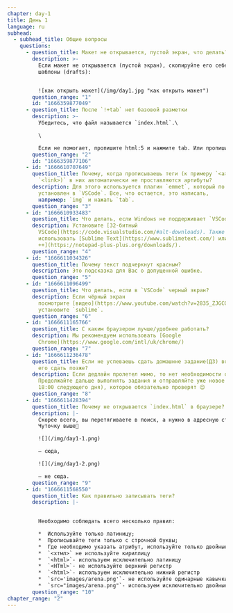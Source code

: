 ```yaml
---
chapter: day-1
title: День 1
language: ru
subhead:
  - subhead_title: Общие вопросы
    questions:
      - question_title: Макет не открывается, пустой экран, что делать?
        description: >-
          Если макет не открывается (пустой экран), скопируйте его себе в
          шаблоны (drafts):


          ![как открыть макет](/img/day1.jpg "как открыть макет")
        question_range: "1"
        id: "1666359877049"
      - question_title: П﻿осле `!+tab` нет базовой разметки
        description: >-
          Убедитесь, что файл называется `index.html`.\

          \

          Если не помогает, пропишите html:5 и нажмите tab. Или пропишите просто html и из выпадающего списка выберите html:5 (в редакторе кода в файле `index.html`).
        question_range: "2"
        id: "1666359877106"
      - id: "1666610707649"
        question_title: П﻿очему, когда прописываешь теги (к примеру `<a>`, `<img>` или
          `<link>)` в них автоматически не проставляются артибуты?
        description: Для этого используется плагин `emmet`, который по умолчанию уже
          установлен в `VSCode`. Все, что остается, это написать,
          например: `img` и нажать `tab`.
        question_range: "3"
      - id: "1666610933483"
        question_title: Ч﻿то делать, если Windows не поддерживает `VSCode`?
        description: Установите [32-битный
          VSCode](https://code.visualstudio.com/#alt-downloads). Также можно
          использовать [Sublime Text](https://www.sublimetext.com/) или [Nodepad
          ++](https://notepad-plus-plus.org/downloads/).
        question_range: "4"
      - id: "1666611034326"
        question_title: П﻿очему текст подчеркнут красным?
        description: Это подсказка для Вас о допущенной ошибке.
        question_range: "5"
      - id: "1666611096499"
        question_title: Ч﻿то делать, если в `VSCode` черный экран?
        description: Если чёрный экран
          посмотрите [видео](https://www.youtube.com/watch?v=2835_ZJGCQA) или
          установите `sublime`.
        question_range: "6"
      - id: "1666611165766"
        question_title: С﻿ каким браузером лучше/удобнее работать?
        description: Мы рекомендуем использовать [Google
          Chrome](https://www.google.com/intl/uk/chrome/)
        question_range: "7"
      - id: "1666611236478"
        question_title: Е﻿сли не успеваешь сдать домашнне задание(ДЗ) вовремя, можно ли
          его сдать позже?
        description: Если дедлайн пролетел мимо, то нет необходимости отправлять это ДЗ.
          Продолжайте дальше выполнять задания и отправляйте уже новое ДЗ (до
          18:00 следующего дня), которое обязательно проверят 😉
        question_range: "8"
      - id: "1666611428394"
        question_title: П﻿очему не открывается `index.html` в браузере?
        description: |-
          Скорее всего, вы перетягиваете в поиск, а нужно в адресную строку😉\
          Чуточку выше🤗

          ![](/img/day1-1.png)

          – сюда,

          ![](/img/day1-2.png)

          – не сюда.
        question_range: "9"
      - id: "1666611568550"
        question_title: К﻿ак правильно записывать теги?
        description: |-
          

          Необходимо соблюдать всего несколько правил:

          *  Используйте только латиницу;
          *  Прописывайте теги только с строчной буквы;
          *  Где необходимо указать атрибут, используйте только двойные кавычки.
          *  `<хтмл>` не используйте кириллицу
          *  `<html>`- используем исключительно латиницу
          *  `<HTml>`- не используйте верхний регистр
          *  `<html>`- используем исключительно нижний регистр
          *  `src='images/arena.png'`- не используйте одинарные кавычки
          *  `src="images/arena.png"`- используем исключительно двойные кавычки
        question_range: "10"
chapter_range: "2"
---
```

